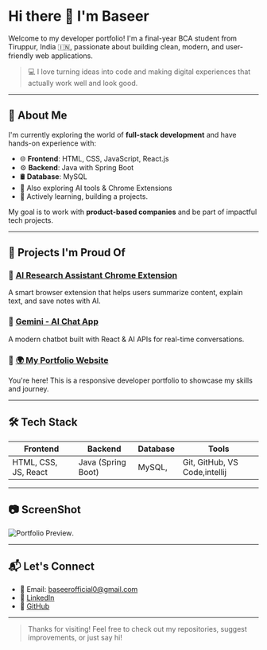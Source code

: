 # Hi there 👋 I'm Baseer

Welcome to my developer portfolio! I'm a final-year BCA student from Tiruppur, India 🇮🇳, passionate about building clean, modern, and user-friendly web applications.

> 💻 I love turning ideas into code and making digital experiences that actually work well and look good.

---

## 🚀 About Me

I'm currently exploring the world of **full-stack development** and have hands-on experience with:

- 🌐 **Frontend**: HTML, CSS, JavaScript, React.js  
- ⚙️ **Backend**: Java with Spring Boot  
- 🛢️ **Database**: MySQL 
- 🧠 Also exploring AI tools & Chrome Extensions  
- 💼 Actively learning, building a projects.

My goal is to work with **product-based companies** and be part of impactful tech projects.

---

## 🧠 Projects I'm Proud Of

### 🔹 [AI Research Assistant Chrome Extension](https://github.com/Baseer-S/research-assistant)
A smart browser extension that helps users summarize content, explain text, and save notes with AI.

### 🔹 [Gemini - AI Chat App](https://github.com/Baseer-S/Gemini-2.0)
A modern chatbot built with React & AI APIs for real-time conversations.

### 🔹 [🌍 My Portfolio Website](https://baseer-s.github.io/My_Portfolio/)
You're here! This is a responsive developer portfolio to showcase my skills and journey.

---

## 🛠️ Tech Stack

| Frontend        | Backend             | Database       | Tools        |
|------------------|----------------------|----------------|--------------|
| HTML, CSS, JS, React | Java (Spring Boot) | MySQL,  | Git, GitHub, VS Code,intellij |

---

## 📷 ScreenShot

![Portfolio Preview](https://github.com/user-attachments/assets/f77590b1-f68a-4b51-bba8-cecca6e03ecc).




---

## 📬 Let's Connect

- 📧 Email: baseerofficial0@gmail.com  
- 💼 [LinkedIn](https://www.linkedin.com/in/baseer-s-419713285/)  
- 🐙 [GitHub](https://github.com/Baseer-S)  

---

> Thanks for visiting! Feel free to check out my repositories, suggest improvements, or just say hi!
